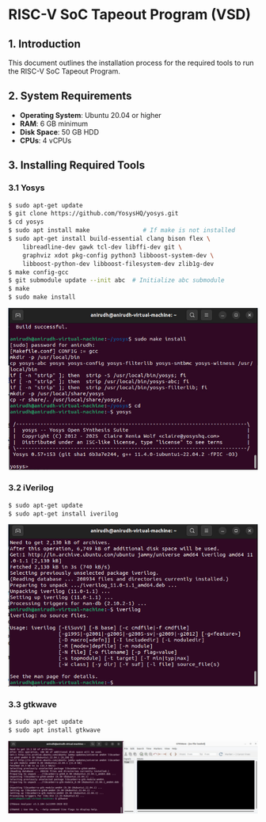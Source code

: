 # RISC-V SoC Tapeout Program (VSD)

## 1. Introduction
This document outlines the installation process for the required tools to run the RISC-V SoC Tapeout Program.

## 2. System Requirements

- **Operating System**: Ubuntu 20.04 or higher  
- **RAM**: 6 GB minimum  
- **Disk Space**: 50 GB HDD  
- **CPUs**: 4 vCPUs 

## 3. Installing Required Tools

### 3.1 Yosys

```bash
$ sudo apt-get update
$ git clone https://github.com/YosysHQ/yosys.git
$ cd yosys
$ sudo apt install make               # If make is not installed
$ sudo apt-get install build-essential clang bison flex \
    libreadline-dev gawk tcl-dev libffi-dev git \
    graphviz xdot pkg-config python3 libboost-system-dev \
    libboost-python-dev libboost-filesystem-dev zlib1g-dev
$ make config-gcc
$ git submodule update --init abc  # Initialize abc submodule
$ make
$ sudo make install
```
![Alt Text](Images/yosys.jpeg)

### 3.2 iVerilog

```bash
$ sudo apt-get update
$ sudo apt-get install iverilog
```

![Alt Text](Images/iverilog.jpeg)


### 3.3 gtkwave

```bash
$ sudo apt-get update
$ sudo apt install gtkwave
```

![Alt Text](Images/gtk.jpeg)